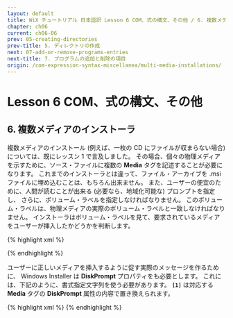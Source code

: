 ```yaml
---
layout: default
title: WiX チュートリアル 日本語訳 Lesson 6 COM、式の構文、その他 / 6. 複数メディアのインストーラ
chapter: ch06
current: ch06-06
prev: 05-creating-directories
prev-title: 5. ディレクトリの作成
next: 07-add-or-remove-programs-entries
next-title: 7. プログラムの追加と削除の項目
origin: /com-expression-syntax-miscellanea/multi-media-installations/
---
```

#  Lesson 6 COM、式の構文、その他

## 6. 複数メディアのインストーラ

複数メディアのインストール (例えば、一枚の CD にファイルが収まらない場合) については、既にレッスン 1 で言及しました。
その場合、個々の物理メディアを示すために、ソース・ファイルに複数の **Media** タグを記述することが必要になります。
これまでのインストーラとは違って、ファイル・アーカイブを .msi ファイルに埋め込むことは、もちろん出来ません。
また、ユーザーの便宜のために、人間が読むことが出来る (必要なら、地域化可能な) プロンプトを指定し、
さらに、ボリューム・ラベルを指定しなければなりません。
このボリューム・ラベルは、物理メディアの実際のボリューム・ラベルと一致しなければなりません。
インストーラはボリューム・ラベルを見て、要求されているメディアをユーザーが挿入したかどうかを判断します。

{% highlight xml %}
<Media Id='1' Cabinet='Sample1.cab' EmbedCab='no'
    DiskPrompt="CD-ROM #1" VolumeLabel="HOGE_DISK1" />

<Media Id='2' Cabinet='Sample2.cab' EmbedCab='no'
    DiskPrompt="CD-ROM #2" VolumeLabel="HOGE_DISK2" />
{% endhighlight %}

ユーザーに正しいメディアを挿入するように促す実際のメッセージを作るために、
Windows Installer は **DiskPrompt** プロパティをも必要とします。
これには、下記のように、書式指定文字列を使う必要があります。
**`[1]`** は対応する **Media** タグの **DiskPrompt** 属性の内容で置き換えられます。

{% highlight xml %}
<Property Id='DiskPrompt' Value="ぴよソフトのほげ 1.0 インストーラ [1]" />
{% endhighlight %}
